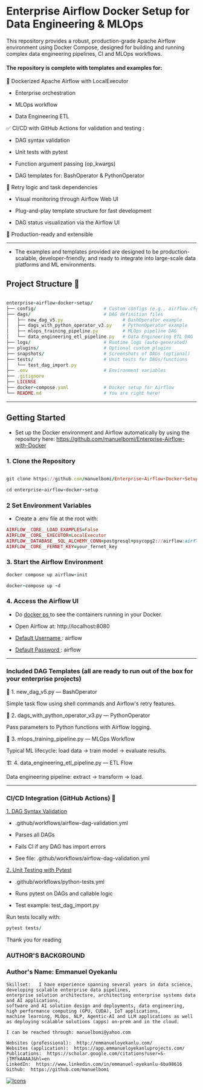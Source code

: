 # Enterprise Airflow Docker Setup for Data Engineering & MLOps

This repository provides a robust, production-grade Apache Airflow environment using Docker Compose, designed for building and running complex data engineering pipelines, CI and MLOps workflows. 


#### The repository is complete with templates and examples for:

🐳 Dockerized Apache Airflow with LocalExecutor

- Enterprise orchestration

- MLOps workflow

- Data Engineering ETL

✅ CI/CD with GitHub Actions for validation and testing :

- DAG syntax validation

- Unit tests with pytest

- Function argument passing (op_kwargs)

- DAG templates for: BashOperator & PythonOperator

🔁 Retry logic and task dependencies

-  Visual monitoring through Airflow Web UI
  
- Plug-and-play template structure for fast development

- DAG status visualization via the Airflow UI

🧰 Production-ready and extensible

---


* The examples and templates provided are designed to be production-scalable, developer-friendly, and ready to integrate into large-scale data platforms and ML environments.


## Project Structure 📁


```ruby

enterprise-airflow-docker-setup/
├── config/                         # Custom configs (e.g., airflow.cfg)
├── dags/                           # DAG definition files
│   ├── new_dag_v5.py                      # BashOperator example
│   ├── dags_with_python_operator_v3.py    # PythonOperator example
│   ├── mlops_training_pipeline.py         # MLOps pipeline DAG
│   └── data_engineering_etl_pipeline.py   # Data Engineering ETL DAG
├── logs/                           # Runtime logs (auto-generated)
├── plugins/                        # Optional custom plugins
├── snapshots/                      # Screenshots of DAGs (optional)
├── tests/                          # Unit tests for DAGs/functions
│   └── test_dag_import.py
├── .env                            # Environment variables
├── .gitignore
├── LICENSE
├── docker-compose.yaml             # Docker setup for Airflow
└── README.md                       # You are right here!

```
---


## Getting Started

* Set up the Docker environment and Airflow automatically by using the repository here:  https://github.com/manuelbomi/Enterprise-Airflow-with-Docker

### 1. Clone the Repository

```ruby

git clone https://github.com/manuelbomi/Enterprise-Airflow-Docker-Setup-for-Data-Engineering-and-MLOps.git

cd enterprise-airflow-docker-setup

```

### 2 Set Environment Variables

* Create a .env file at the root with:

```ruby
AIRFLOW__CORE__LOAD_EXAMPLES=False
AIRFLOW__CORE__EXECUTOR=LocalExecutor
AIRFLOW__DATABASE__SQL_ALCHEMY_CONN=postgresql+psycopg2://airflow:airflow@postgres/airflow
AIRFLOW__CORE__FERNET_KEY=your_fernet_key

```

### 3. Start the Airflow Environment


```ruby
docker compose up airflow-init

docker-compose up -d

```

### 4. Access the Airflow UI

* Do <ins> docker ps </ins> to see the containers running in your Docker. 

* Open Airflow at:  http://localhost:8080

* <ins> Default Username </ins>: airflow 

* <ins> Default Password </ins>: airflow

---

### Included DAG Templates (all are ready to run out of the box for your enterprise projects)

🔧 1. new_dag_v5.py — BashOperator

Simple task flow using shell commands and Airflow's retry features.

🐍 2. dags_with_python_operator_v3.py — PythonOperator

Pass parameters to Python functions with Airflow logging.

🤖 3. mlops_training_pipeline.py — MLOps Workflow

Typical ML lifecycle: load data → train model → evaluate results.

🏗️ 4. data_engineering_etl_pipeline.py — ETL Flow

Data engineering pipeline: extract → transform → load.

---

### CI/CD Integration (GitHub Actions)  🧪 

 <ins> 1. DAG Syntax Validation </ins>

* .github/workflows/airflow-dag-validation.yml

* Parses all DAGs

* Fails CI if any DAG has import errors

* See file: .github/workflows/airflow-dag-validation.yml
  

<ins>2. Unit Testing with Pytest</ins>

* .github/workflows/python-tests.yml

* Runs pytest on DAGs and callable logic

* Test example: test_dag_import.py

Run tests locally with:


```ruby
pytest tests/

```

































Thank you for reading
  

### **AUTHOR'S BACKGROUND**
### Author's Name:  Emmanuel Oyekanlu
```
Skillset:   I have experience spanning several years in data science, developing scalable enterprise data pipelines,
enterprise solution architecture, architecting enterprise systems data and AI applications,
software and AI solution design and deployments, data engineering, high performance computing (GPU, CUDA), IoT applications,
machine learning, MLOps, NLP, Agentic-AI and LLM applications as well as deploying scalable solutions (apps) on-prem and in the cloud.

I can be reached through: manuelbomi@yahoo.com

Websites (professional):  http://emmanueloyekanlu.com/
Websites (application):  https://app.emmanueloyekanluprojects.com/
Publications:  https://scholar.google.com/citations?user=S-jTMfkAAAAJ&hl=en
LinkedIn:  https://www.linkedin.com/in/emmanuel-oyekanlu-6ba98616
Github:  https://github.com/manuelbomi

```
[![Icons](https://skillicons.dev/icons?i=aws,azure,gcp,scala,mongodb,redis,cassandra,kafka,anaconda,matlab,nodejs,django,py,c,anaconda,git,github,mysql,docker,kubernetes&theme=dark)](https://skillicons.dev)




  
  







